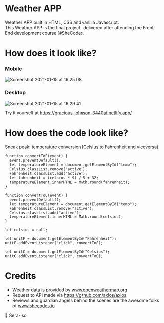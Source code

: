 # Weather APP

Weather APP built in HTML, CSS and vanilla Javascript.   
This Weather APP is the final project I delivered after attending the Front-End development course @SheCodes. 

# How does it look like?

### Mobile

![Screenshot 2021-01-15 at 16 25 08](https://user-images.githubusercontent.com/74925057/104745955-eff7eb80-574e-11eb-8842-b378bd8f2fa2.png)

### Desktop

![Screenshot 2021-01-15 at 16 29 41](https://user-images.githubusercontent.com/74925057/104745935-e9697400-574e-11eb-9b23-a297b230437a.png)

Try it yourself at https://gracious-johnson-3440af.netlify.app/

# How does the code look like?

Sneak peak: temperature conversion (Celsius to Fahrenheit and viceversa)

```
function convertToF(event) {
  event.preventDefault();
  let temperatureElement = document.getElementById("temp");
  Celsius.classList.remove("active");
  Fahrenheit.classList.add("active");
  let fahrenheit = (celsius * 9) / 5 + 32;
  temperatureElement.innerHTML = Math.round(fahrenheit);
}

function convertToC(event) {
  event.preventDefault();
  let temperatureElement = document.getElementById("temp");
  Fahrenheit.classList.remove("active");
  Celsius.classList.add("active");
  temperatureElement.innerHTML = Math.round(celsius);
}

let celsius = null;

let unitF = document.getElementById("Fahrenheit");
unitF.addEventListener("click", convertToF);

let unitC = document.getElementById("Celsius");
unitC.addEventListener("click", convertToC);
```

# Credits

* Weather data is provided by www.openweathermap.org
* Request to API made via https://github.com/axios/axios
* Reviews and guardian angels behind the scenes are the awesome folks of www.shecodes.io



:rocket: 
Sera-iso
